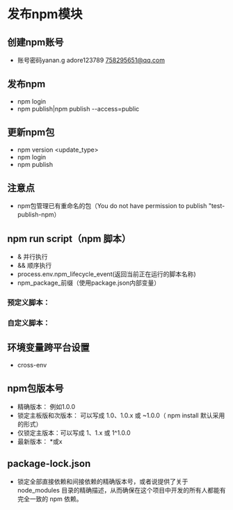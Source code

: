 # 发布npm模块

## 创建npm账号
* 账号密码yanan.g adore123789 758295651@qq.com

## 发布npm
* npm login
* npm publish|npm publish --access=public

## 更新npm包
* npm version <update_type>
* npm login
* npm publish

## 注意点
* npm包管理已有重命名的包（You do not have permission to publish "test-publish-npm）

## npm run script（npm 脚本）
* & 并行执行
* && 顺序执行
* process.env.npm_lifecycle_event(返回当前正在运行的脚本名称)
* npm_package_前缀（使用package.json内部变量）
### 预定义脚本：
### 自定义脚本：

## 环境变量跨平台设置
* cross-env

## npm包版本号
* 精确版本： 例如1.0.0
* 锁定主板版和次版本： 可以写成 1.0、1.0.x 或 ~1.0.0（ npm install 默认采用的形式）
* 仅锁定主版本：可以写成 1、1.x 或 1^1.0.0
* 最新版本： *或x

## package-lock.json
* 锁定全部直接依赖和间接依赖的精确版本号，或者说提供了关于 node_modules 目录的精确描述，从而确保在这个项目中开发的所有人都能有完全一致的 npm 依赖。
